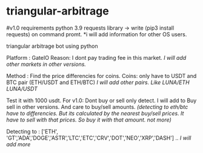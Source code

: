# triangular-arbitrage
#v1.0
requirements
python 3.9
requests library -> write (pip3 install requests) on command promt. *i will add information for other OS users.

triangular arbitrage bot using python

Platform : GateIO  Reason: I dont pay trading fee in this market. *I will add other markets in other versions.*                                    

Method : Find the price differencies for coins. Coins: only have to USDT and BTC pair (ETH/USDT and ETH/BTC) *I will add other pairs. Like LUNA/ETH LUNA/USDT*


Test it with 1000 usdt. For v1.0: Dont buy or sell only detect. I will add to Buy sell in other versions. And care to buy/sell amounts. *(detecting to eth/btc have to differencies. But its calculated by the nearest buy/sell prices. It have to sell with that prices. So buy it with that amount. not more)*


Detecting to : ['ETH', 'GT','ADA','DOGE','ASTR','LTC','ETC','CRV','DOT','NEO','XRP','DASH'] .. *I will add more*


